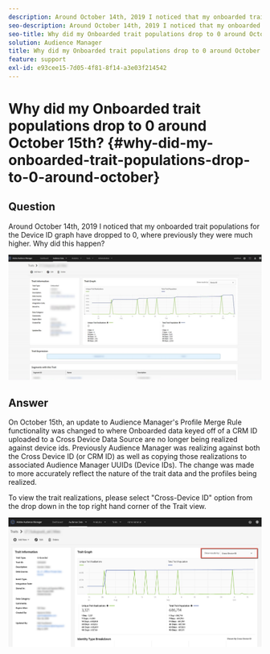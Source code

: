 ```yaml
---
description: Around October 14th, 2019 I noticed that my onboarded trait populations for the Device ID graph have dropped to 0, where previously they were much higher.
seo-description: Around October 14th, 2019 I noticed that my onboarded trait populations for the Device ID graph have dropped to 0, where previously they were much higher.
seo-title: Why did my Onboarded trait populations drop to 0 around October 15th?
solution: Audience Manager
title: Why did my Onboarded trait populations drop to 0 around October 15th?
feature: support
exl-id: e93cee15-7d05-4f81-8f14-a3e03f214542
---
```

# Why did my Onboarded trait populations drop to 0 around October 15th? {#why-did-my-onboarded-trait-populations-drop-to-0-around-october}

## Question

Around October 14th, 2019 I noticed that my onboarded trait populations for the Device ID graph have dropped to 0, where previously they were much higher. Why did this happen?

![Image of Device ID drop](assets/device_id_populationdrop.png)

## Answer

On October 15th, an update to Audience Manager's Profile Merge Rule functionality was changed to where Onboarded data keyed off of a CRM ID uploaded to a Cross Device Data Source are no longer being realized against device ids.  Previously Audience Manager was realizing against both the Cross Device ID (or CRM ID) as well as copying those realizations to associated Audience Manager UUIDs (Device IDs).  The change was made to more accurately reflect the nature of the trait data and the profiles being realized.

To view the trait realizations, please select "Cross-Device ID" option from the drop down in the top right hand corner of the Trait view.

![View Realizations by Cross-device ID](assets/deviceid-crossdevice.png)
